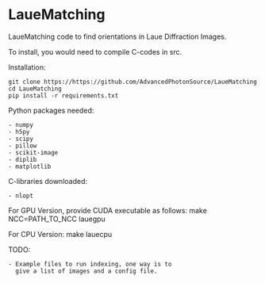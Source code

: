 # LaueMatching

LaueMatching code to find orientations in Laue Diffraction Images.

To install, you would need to compile C-codes in src.

Installation:
    
    git clone https://https://github.com/AdvancedPhotonSource/LaueMatching
    cd LaueMatching
    pip install -r requirements.txt

Python packages needed:

    - numpy
    - h5py
    - scipy
    - pillow
    - scikit-image
    - diplib
    - matplotlib

C-libraries downloaded:

    - nlopt

For GPU Version, provide CUDA executable as follows:
    make NCC=PATH_TO_NCC lauegpu

For CPU Version:
    make lauecpu

TODO:

    - Example files to run indexing, one way is to 
      give a list of images and a config file. 
